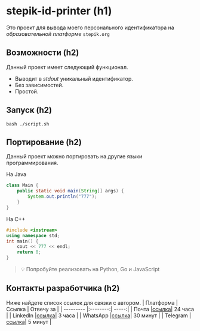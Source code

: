 
# stepik-id-printer (h1) 
Это проект для вывода моего персонального идентификатора на *образовательной платформе*  `stepik.org`
## Возможности (h2)
Данный проект имеет следующий функционал.
- Выводит в *stdout* уникальный идентификатор.
- Без зависимостей.
- Простой.
## Запуск (h2)
`bash ./script.sh`
## Портирование (h2)
Данный проект можно портировать на другие языки программирования.

На Java
```java
class Main {
	public static void main(String[] args) {
		System.out.println("777");
	}
}

```
На С++
```c++
#include <iostream>
using namespace std;
int main() {
	cout << 777 << endl;
	return 0;
}

```

> :bulb: Попробуйте реализовать на Python, Go и JavaScript
## Контакты разработчика (h2)
Ниже найдете список ссылок для связки с автором.
| Платформа | Ссылка   | Отвечу за  |
| --------- |:--------:| -----:|
| Почта     |[ссылка](https://www.google.com)| 24 часа  |
| Linkedln  |[ссылка](https://www.google.com)| 3 часа   |
| WhatsApp  |[ссылка](https://www.google.com)| 30 минут |
| Telegram  |[ссылка](https://www.google.com)| 5 минут  |
